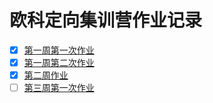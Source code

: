 # 欧科定向集训营作业记录

- [x] [第一周第一次作业](./w1/W1-2作业.md)
- [x] [第一周第二次作业](./w1/W1-2作业.md)
- [x] [第二周作业](./w2/README.md)
- [ ] [第三周第一次作业](./w3_1/README.md)
